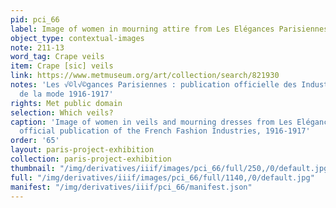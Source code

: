 ```yaml
---
pid: pci_66
label: Image of women in mourning attire from Les Elégances Parisiennes
object_type: contextual-images
note: 211-13
word_tag: Crape veils
item: Crape [sic] veils
link: https://www.metmuseum.org/art/collection/search/821930
notes: 'Les √©l√©gances Parisiennes : publication officielle des Industries francaises
  de la mode 1916-1917'
rights: Met public domain
selection: Which veils?
caption: 'Image of women in veils and mourning dresses from Les Elégances Parisiennes:
  official publication of the French Fashion Industries, 1916-1917'
order: '65'
layout: paris-project-exhibition
collection: paris-project-exhibition
thumbnail: "/img/derivatives/iiif/images/pci_66/full/250,/0/default.jpg"
full: "/img/derivatives/iiif/images/pci_66/full/1140,/0/default.jpg"
manifest: "/img/derivatives/iiif/pci_66/manifest.json"
---
```


